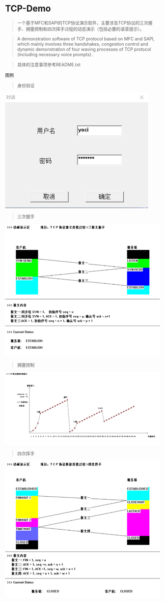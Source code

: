 # TCP-Demo
>一个基于MFC和SAPI的TCP协议演示软件，主要涉及TCP协议的三次握手、拥塞控制和四次挥手过程的动态演示（包括必要的语音提示）。

>A demonstration software of TCP protocol based on MFC and SAPI, which mainly involves three handshakes, congestion control and dynamic demonstration of four waving processes of TCP protocol (including necessary voice prompts) .

>具体的注意事项参考README.txt

图例

>身份验证

![登陆](https://github.com/yocichenyx/TCP-Demo/blob/master/登陆.png)

>三次握手

![三次握手](https://github.com/yocichenyx/TCP-Demo/blob/master/三次握手.png)


>拥塞控制

![拥塞控制](https://github.com/yocichenyx/TCP-Demo/blob/master/拥塞控制.png)

>四次挥手

![四次挥手](https://github.com/yocichenyx/TCP-Demo/blob/master/四次挥手.png)
